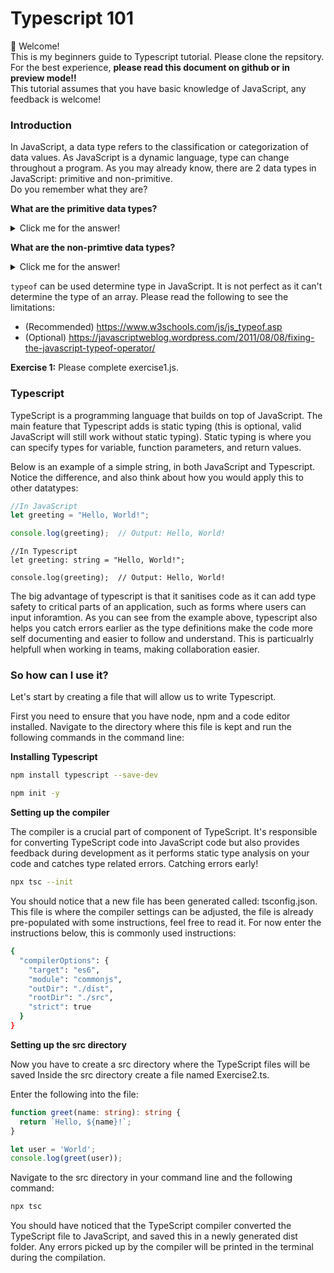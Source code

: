 # Typescript 101

👋
Welcome! <br /> 
This is my beginners guide to Typescript tutorial. Please clone the repsitory. For the best experience, **please read this document on github or in preview mode!!** <br /> 
This tutorial assumes that you have basic knowledge of JavaScript, any feedback is welcome!

### Introduction

In JavaScript, a data type refers to the classification or categorization of data values. As JavaScript is a dynamic language, type can change throughout a program. As you may already know, there are 2 data types in JavaScript: primitive and non-primitive. <br />
Do you remember what they are?
<br>

**What are the primitive data types?**
<details>

  <summary>Click me for the answer!</summary>
  
1) Number
2) String
3) Boolean
4) Undefined
5) Null
6) Symbol 
7) BigInt 
</details>

**What are the non-primtive data types?**
<details>

  <summary>Click me for the answer!</summary>
  
1) Object
2) Function
3) Array
4) Date
5) Regex
6) Map
</details>


`typeof`
 can be used determine type in JavaScript. It is not perfect as it can't determine the type of an array. Please read the following to see the limitations: <br /> 

* (Recommended) https://www.w3schools.com/js/js_typeof.asp <br /> 
* (Optional) https://javascriptweblog.wordpress.com/2011/08/08/fixing-the-javascript-typeof-operator/

**Exercise 1:** Please complete exercise1.js.

### Typescript

TypeScript is a programming language that builds on top of JavaScript. The main feature that Typescript adds is static typing (this is optional, valid JavaScript will still work without static typing). Static typing is where you can specify types for variable, function parameters, and return values.

Below is an example of a simple string, in both JavaScript and Typescript. Notice the difference, and also think about how you would apply this to other datatypes:  


```js
//In JavaScript
let greeting = "Hello, World!";

console.log(greeting);  // Output: Hello, World!
```

```tsx
//In Typescript
let greeting: string = "Hello, World!";

console.log(greeting);  // Output: Hello, World!
```

The big advantage of typescript is that it sanitises code as it can add type safety to critical parts of an application, such as forms where users can input inforamtion. As you can see from the example above, typescript also helps you catch errors earlier as the type definitions make the code more self documenting and easier to follow and understand. This is particualrly helpfull when working in teams, making collaboration easier. 


### So how can I use it?

Let's start by creating a file that will allow us to write Typescript. 

First you need to ensure that you have node, npm and a code editor installed. Navigate to the directory where this file is kept and run the following commands in the command line:

**Installing Typescript**
```bash
npm install typescript --save-dev
```
```bash
npm init -y
```

**Setting up the compiler**

The compiler is a crucial part of component of TypeScript. It's responsible for converting TypeScript code into JavaScript code but also provides feedback during development as it performs static type analysis on your code and catches type related errors. Catching errors early!
```bash
npx tsc --init
```

You should notice that a new file has been generated called: tsconfig.json. This file is where the compiler settings can be adjusted, the file is already pre-populated with some instructions, feel free to read it. For now enter the instructions below, this is commonly used instructions:

```bash
{
  "compilerOptions": {
    "target": "es6",
    "module": "commonjs",
    "outDir": "./dist",
    "rootDir": "./src",
    "strict": true
  }
}
```

**Setting up the src directory**

Now you have to create a src directory where the TypeScript files will be saved
Inside the src directory create a file named Exercise2.ts.

Enter the following into the file: 

```typescript
function greet(name: string): string {
  return `Hello, ${name}!`;
}

let user = 'World';
console.log(greet(user));
```

Navigate to the src directory in your command line and the following command:

```bash
npx tsc
```

You should have noticed that the TypeScript compiler converted the TypeScript file to JavaScript, and saved this in a newly generated dist folder. Any errors picked up by the compiler will be printed in the terminal during the compilation. 
